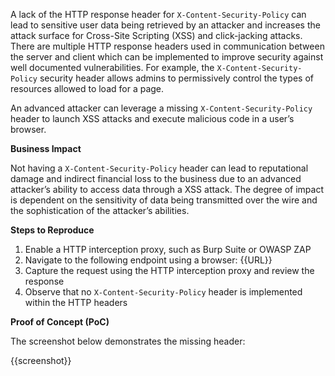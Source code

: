 A lack of the HTTP response header for `X-Content-Security-Policy` can lead to sensitive user data being retrieved by an attacker and increases the attack surface for Cross-Site Scripting (XSS) and click-jacking attacks. There are multiple HTTP response headers used in communication between the server and client which can be implemented to improve security against well documented vulnerabilities. For example, the `X-Content-Security-Policy` security header allows admins to permissively control the types of resources allowed to load for a page.

An advanced attacker can leverage a missing `X-Content-Security-Policy` header to launch XSS attacks and execute malicious code in a user’s browser.

**Business Impact**

Not having a `X-Content-Security-Policy` header can lead to reputational damage and indirect financial loss to the business due to an advanced attacker’s ability to access data through a XSS attack. The degree of impact is dependent on the sensitivity of data being transmitted over the wire and the sophistication of the attacker’s abilities.

**Steps to Reproduce**

1. Enable a HTTP interception proxy, such as Burp Suite or OWASP ZAP
1. Navigate to the following endpoint using a browser: {{URL}}
1. Capture the request using the HTTP interception proxy and review the response
1. Observe that no `X-Content-Security-Policy` header is implemented within the HTTP headers

**Proof of Concept (PoC)**

The screenshot below demonstrates the missing header:

{{screenshot}}
